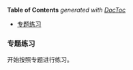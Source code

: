 <!-- START doctoc generated TOC please keep comment here to allow auto update -->
<!-- DON'T EDIT THIS SECTION, INSTEAD RE-RUN doctoc TO UPDATE -->
**Table of Contents**  *generated with [DocToc](https://github.com/thlorenz/doctoc)*

- [专题练习](#%E4%B8%93%E9%A2%98%E7%BB%83%E4%B9%A0)

<!-- END doctoc generated TOC please keep comment here to allow auto update -->

### 专题练习

开始按照专题进行练习。